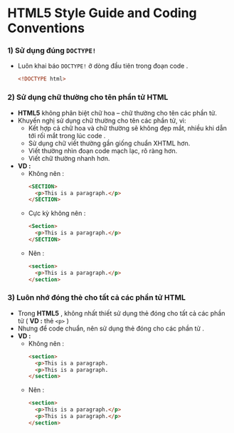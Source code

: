 # HTML5 Style Guide and Coding Conventions
### **1) Sử dụng đúng `DOCTYPE!`**
- Luôn khai báo `DOCTYPE!` ở dòng đầu tiên trong đoạn code .
    ```html
    <!DOCTYPE html>
    ```
### **2) Sử dụng chữ thường cho tên phần tử HTML**
- **HTML5** không phân biệt chữ hoa – chữ thường cho tên các phần tử. 
- Khuyến nghị sử dụng chữ thường cho tên các phần tử, vì:
    - Kết hợp cả chữ hoa và chữ thường sẽ không đẹp mắt, nhiều khi dẫn tới rối mắt trong lúc code .
    - Sử dụng chữ viết thường gần giống chuẩn XHTML hơn.
    - Viết thường nhìn đoạn code mạch lạc, rõ ràng hơn.
    - Viết chữ thường nhanh hơn.
- **VD :**
    - Không nên :
        ```html
        <SECTION>
          <p>This is a paragraph.</p>
        </SECTION>
        ```
    - Cực kỳ không nên :
        ```html
        <Section>
          <p>This is a paragraph.</p>
        </SECTION>
        ```
    - Nên :
        ```html
        <section>
          <p>This is a paragraph.</p>
        </section>
        ```
### **3) Luôn nhớ đóng thẻ cho tất cả các phần tử HTML**
- Trong **HTML5** , không nhất thiết sử dụng thẻ đóng cho tất cả các phần tử ( **VD :** thẻ `<p>` )
- Nhưng để code chuẩn, nên sử dụng thẻ đóng cho các phần tử .
- **VD :**
    - Không nên :
        ```html
        <section>
          <p>This is a paragraph.
          <p>This is a paragraph.
        </section>
        ```
    - Nên :
        ```html
        <section>
          <p>This is a paragraph.</p>
          <p>This is a paragraph.</p>
        </section>
        ```

